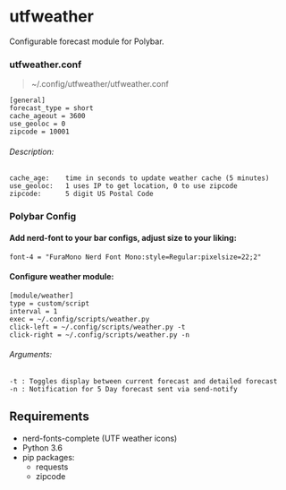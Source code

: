 utfweather
=======

Configurable forecast module for Polybar.

### utfweather.conf
> ~/.config/utfweather/utfweather.conf
```
[general]
forecast_type = short
cache_ageout = 3600
use_geoloc = 0 
zipcode = 10001
```
###### Description:
``` 
cache_age:    time in seconds to update weather cache (5 minutes)
use_geoloc:   1 uses IP to get location, 0 to use zipcode
zipcode:      5 digit US Postal Code
```

### Polybar Config

#### Add nerd-font to your bar configs, adjust size to your liking:
```
font-4 = "FuraMono Nerd Font Mono:style=Regular:pixelsize=22;2"
```
#### Configure weather module:
```
[module/weather]
type = custom/script
interval = 1
exec = ~/.config/scripts/weather.py
click-left = ~/.config/scripts/weather.py -t
click-right = ~/.config/scripts/weather.py -n
```
###### Arguments:
```
-t : Toggles display between current forecast and detailed forecast
-n : Notification for 5 Day forecast sent via send-notify
```

## Requirements
* nerd-fonts-complete (UTF weather icons)
* Python 3.6 
* pip packages:
  * requests
  * zipcode
